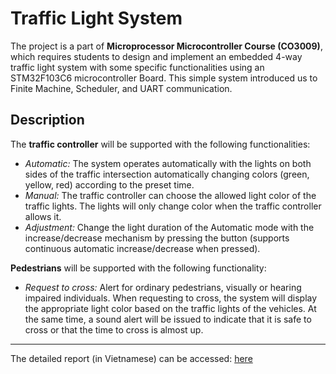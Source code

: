 # Traffic Light System
The project is a part of **Microprocessor Microcontroller Course (CO3009)**, which requires students to design and implement an embedded 4-way traffic light system with some specific functionalities using an STM32F103C6 microcontroller Board. This simple system introduced us to Finite Machine, Scheduler, and UART communication.

## Description
The **traffic controller** will be supported with the following functionalities:
- _Automatic:_ The system operates automatically with the lights on both sides of the traffic intersection automatically changing colors (green, yellow, red) according to the preset time.
- _Manual:_ The traffic controller can choose the allowed light color of the traffic lights. The lights will only change color when the traffic controller allows it.
- _Adjustment:_ Change the light duration of the Automatic mode with the increase/decrease mechanism by pressing the button (supports continuous automatic increase/decrease when pressed).

**Pedestrians** will be supported with the following functionality:
- _Request to cross:_ Alert for ordinary pedestrians, visually or hearing impaired individuals. When requesting to cross, the system will display the appropriate light color based on the traffic lights of the vehicles. At the same time, a sound alert will be issued to indicate that it is safe to cross or that the time to cross is almost up.

---
The detailed report (in Vietnamese) can be accessed: [here](https://github.com/amyranotamirror/CO3009_MiniProject/blob/main/doc/Report.pdf)
